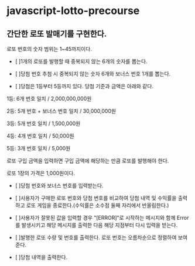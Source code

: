 # javascript-lotto-precourse


## 간단한 로또 발매기를 구현한다.

로또 번호의 숫자 범위는 1~45까지이다.
- [ ]1개의 로또를 발행할 때 중복되지 않는 6개의 숫자를 뽑는다.

- [ ]당첨 번호 추첨 시 중복되지 않는 숫자 6개와 보너스 번호 1개를 뽑는다.

- [ ]당첨은 1등부터 5등까지 있다. 당첨 기준과 금액은 아래와 같다.

1등: 6개 번호 일치 / 2,000,000,000원

2등: 5개 번호 + 보너스 번호 일치 / 30,000,000원

3등: 5개 번호 일치 / 1,500,000원

4등: 4개 번호 일치 / 50,000원

5등: 3개 번호 일치 / 5,000원

로또 구입 금액을 입력하면 구입 금액에 해당하는 만큼 로또를 발행해야 한다.

로또 1장의 가격은 1,000원이다.

- [ ]당첨 번호와 보너스 번호를 입력받는다.

- [ ]사용자가 구매한 로또 번호와 당첨 번호를 비교하여 당첨 내역 및 수익률을 출력하고 로또 게임을 종료한다.(수익률은 소수점 둘째 자리에서 반올림한다.)

- [ ]사용자가 잘못된 값을 입력할 경우 "[ERROR]"로 시작하는 메시지와 함께 Error를 발생시키고 해당 메시지를 출력한 다음 해당 지점부터 다시 입력을 받는다.

- [ ]발행한 로또 수량 및 번호를 출력한다. 로또 번호는 오름차순으로 정렬하여 보여준다.

- [ ]당첨 내역을 출력한다.

